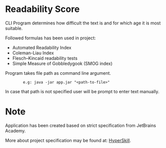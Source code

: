 # Readability Score

CLI Program determines how difficult the text is and for which age it is most suitable.

Followed formulas has been used in project:

   - Automated Readability Index
   - Coleman-Liau Index
   - Flesch–Kincaid readability tests
   - Simple Measure of Gobbledygook (SMOG index)


Program takes file path as command line argument. 
            
            e.g: java -jar app.jar "<path-to-file>" 

In case that path is not specified user will be prompt to enter text manually.  
# Note
Application has been created based on strict specification from JetBrains Academy.

More about project specification may be found at: [HyperSkill](https://hyperskill.org/projects/39).
